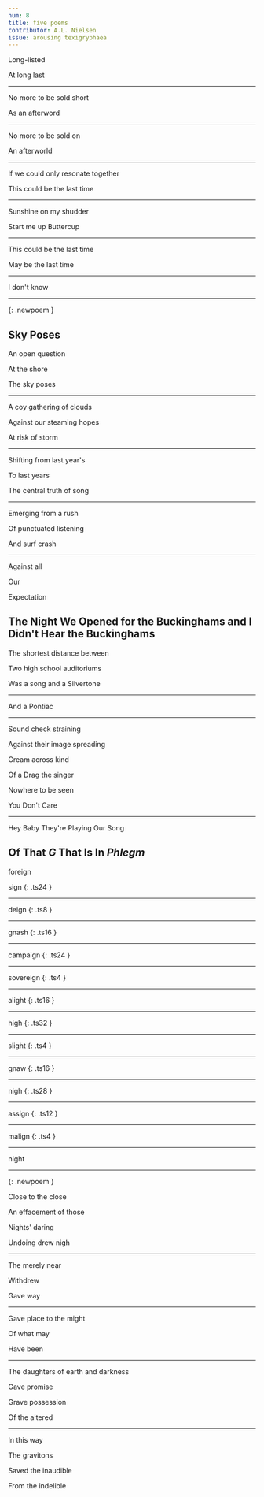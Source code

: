 ```yaml
---
num: 8
title: five poems
contributor: A.L. Nielsen
issue: arousing texigryphaea
---
```


Long-listed

At long last

---

No more to be sold short

As an afterword

---

No more to be sold on

An afterworld

---

If we could only resonate together

This could be the last time

---

Sunshine on my shudder

Start me up Buttercup

---

This could be the last time

May be the last time

---

I don't know

---
{: .newpoem }

## Sky Poses

An open question

At the shore

The sky poses

---

A coy gathering of clouds

Against our steaming hopes

At risk of storm

---

Shifting from last year's

To last years

The central truth of song

---

Emerging from a rush

Of punctuated listening

And surf crash

---

Against all

Our

Expectation

## The Night We Opened for the Buckinghams and I Didn't Hear the Buckinghams

The shortest distance between

Two high school auditoriums

Was a song and a Silvertone

---

And a Pontiac

---

Sound check straining

Against their image spreading

Cream across kind

Of a Drag the singer

Nowhere to be seen

You Don't Care

---

Hey Baby They're Playing Our Song

## Of That *G* That Is In *Phlegm*

foreign

sign
{: .ts24 }

---

deign
{: .ts8 }

---

gnash
{: .ts16 }

---

campaign
{: .ts24 }

---

sovereign
{: .ts4 }

---

alight
{: .ts16 }

---

high
{: .ts32 }

---

slight
{: .ts4 }

---

gnaw
{: .ts16 }

---

nigh
{: .ts28 }

---

assign
{: .ts12 }

---

malign
{: .ts4 }

---

night

---
{: .newpoem }

Close to the close

An effacement of those

Nights' daring

Undoing drew nigh

---

The merely near

Withdrew

Gave way

---

Gave place to the might

Of what may

Have been

---

The daughters of earth and darkness

Gave promise

Grave possession

Of the altered

---

In this way

The gravitons

Saved the inaudible

From the indelible
